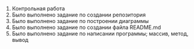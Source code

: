 1. Контрольная работа 
1. Было выполнено задание по создании репозитория 
1. Было выполнено задание по построении диаграммы 
1. Было выполнено задание по создании файла README.md
1. Было выполнено задание по написании программы; массив, метод, вывод 


